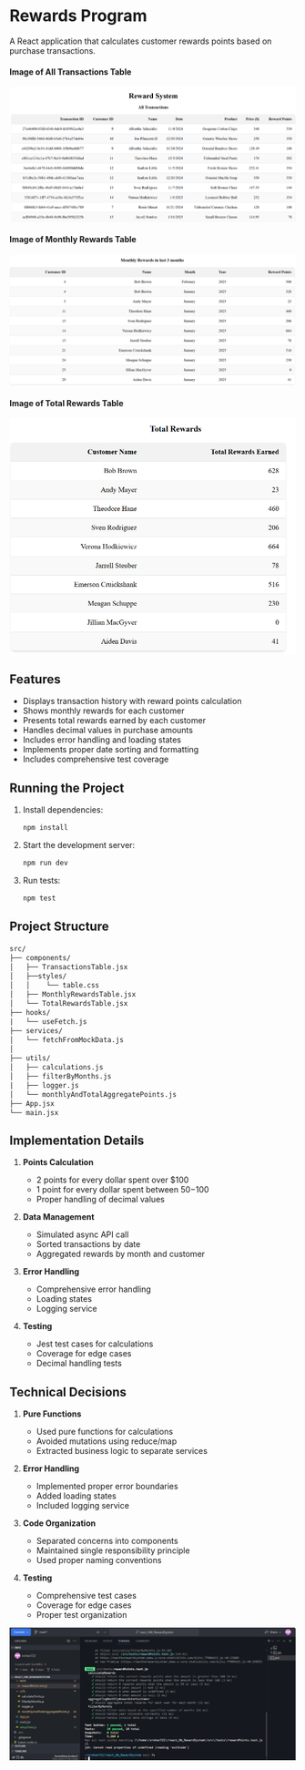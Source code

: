 # Rewards Program

A React application that calculates customer rewards points based on purchase transactions.

#### Image of All Transactions Table
![All Transactions](./public/images/imageOfAllTransactionsTable.png)

#### Image of Monthly Rewards Table
![Monthly Rewards](./public/images/imageOfMonthlyRewardsTable.png)

#### Image of Total Rewards Table
![Total Rewards Table](./public/images/imageOfTotalRewardsTable.png)


## Features

- Displays transaction history with reward points calculation
- Shows monthly rewards for each customer
- Presents total rewards earned by each customer
- Handles decimal values in purchase amounts
- Includes error handling and loading states
- Implements proper date sorting and formatting
- Includes comprehensive test coverage
## Running the Project

1. Install dependencies:

   ```bash
   npm install
   ```

2. Start the development server:

   ```bash
   npm run dev
   ```

3. Run tests:
   ```bash
   npm test
   ```

## Project Structure

```
src/
├── components/
│   ├── TransactionsTable.jsx
│   ├──styles/
│   │    └── table.css
│   ├── MonthlyRewardsTable.jsx
│   └── TotalRewardsTable.jsx
├── hooks/
|   └── useFetch.js
├── services/
│   └── fetchFromMockData.js
│
├── utils/
│   ├── calculations.js
│   ├── filterByMonths.js
|   ├── logger.js
│   └── monthlyAndTotalAggregatePoints.js
├── App.jsx
└── main.jsx
```

## Implementation Details

1. **Points Calculation**

   - 2 points for every dollar spent over $100
   - 1 point for every dollar spent between $50-$100
   - Proper handling of decimal values

2. **Data Management**

   - Simulated async API call
   - Sorted transactions by date
   - Aggregated rewards by month and customer

3. **Error Handling**

   - Comprehensive error handling
   - Loading states
   - Logging service

4. **Testing**
   - Jest test cases for calculations
   - Coverage for edge cases
   - Decimal handling tests


## Technical Decisions

1. **Pure Functions**

   - Used pure functions for calculations
   - Avoided mutations using reduce/map
   - Extracted business logic to separate services

2. **Error Handling**

   - Implemented proper error boundaries
   - Added loading states
   - Included logging service

3. **Code Organization**

   - Separated concerns into components
   - Maintained single responsibility principle
   - Used proper naming conventions

4. **Testing**
   - Comprehensive test cases
   - Coverage for edge cases
   - Proper test organization

![Image Of Passed Test Cases](./public/images/imageOfTestCases.png)
